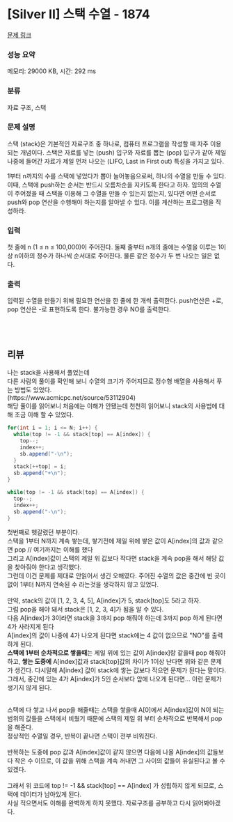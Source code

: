 # [Silver II] 스택 수열 - 1874 

[문제 링크](https://www.acmicpc.net/problem/1874) 

### 성능 요약

메모리: 29000 KB, 시간: 292 ms

### 분류

자료 구조, 스택

### 문제 설명

<p>스택 (stack)은 기본적인 자료구조 중 하나로, 컴퓨터 프로그램을 작성할 때 자주 이용되는 개념이다. 스택은 자료를 넣는 (push) 입구와 자료를 뽑는 (pop) 입구가 같아 제일 나중에 들어간 자료가 제일 먼저 나오는 (LIFO, Last in First out) 특성을 가지고 있다.</p>

<p>1부터 n까지의 수를 스택에 넣었다가 뽑아 늘어놓음으로써, 하나의 수열을 만들 수 있다. 이때, 스택에 push하는 순서는 반드시 오름차순을 지키도록 한다고 하자. 임의의 수열이 주어졌을 때 스택을 이용해 그 수열을 만들 수 있는지 없는지, 있다면 어떤 순서로 push와 pop 연산을 수행해야 하는지를 알아낼 수 있다. 이를 계산하는 프로그램을 작성하라.</p>

### 입력 

 <p>첫 줄에 n (1 ≤ n ≤ 100,000)이 주어진다. 둘째 줄부터 n개의 줄에는 수열을 이루는 1이상 n이하의 정수가 하나씩 순서대로 주어진다. 물론 같은 정수가 두 번 나오는 일은 없다.</p>

### 출력 

 <p>입력된 수열을 만들기 위해 필요한 연산을 한 줄에 한 개씩 출력한다. push연산은 +로, pop 연산은 -로 표현하도록 한다. 불가능한 경우 NO를 출력한다.</p>





<br><br>
## 리뷰
<p>
나는 stack을 사용해서 풀었는데<br>
다른 사람의 풀이를 확인해 보니 수열의 크기가 주어지므로 정수형 배열을 사용해서 푸는 방법도 있었다.<br>
(https://www.acmicpc.net/source/53112904) <br>
해당 풀이를 읽어보니 처음에는 이해가 안됐는데 천천히 읽어보니 stack의 사용법에 대해 조금 이해 할 수 있었다.<br>
 
```java
for(int i = 1; i <= N; i++) {
  while(top != -1 && stack[top] == A[index]) {
    top--;
    index++;
    sb.append("-\n");
  }
  stack[++top] = i;
  sb.append("+\n");
}

while(top != -1 && stack[top] == A[index]) {
  top--;
  index++;
  sb.append("-\n");
}
 ```

첫번째로 헷갈렸던 부분이다.<br>
스택을 1부터 N까지 계속 쌓는데, 쌓기전에 제일 위에 쌓은 값이 A[index]의 값과 같으면 pop // 여기까지는 이해를 했다 <br>
그리고 A[index]값이 스택의 제일 위 값보다 작다면 stack을 계속 pop을 해서 해당 값을 찾아줘야 한다고 생각했다.<br>
그런데 이건 문제를 제대로 안읽어서 생긴 오해였다. 주어진 수열의 값은 중간에 빈 곳이 없이 1부터 N까지 연속된 수 라는것을 생각하지 않고 있었다. <br>
<br>
만약, stack의 값이 [1, 2, 3, 4, 5], A[index]가 5, stack[top]도 5라고 하자.<br>
그럼 pop을 해야 돼서 stack은 [1, 2, 3, 4]가 됨을 알 수 있다. <br> 
다음 A[index]가 3이라면 stack을 3까지 pop 해줘야 하는데 3까지 pop 하게 된다면 4가 사라지게 된다<br>
A[index]의 값이 나중에 4가 나오게 된다면 stack에는 4 값이 없으므로 "NO"를 출력하게 된다. <br>
<b>스택에 1부터 순차적으로 쌓을때</b>는 제일 위에 있는 값이 A[index]랑 같을때 pop 해줘야 하고, <b>쌓는 도중에</b> A[index]값과 stack[top]값의 차이가 1이상 난다면 위와 같은 문제가 생긴다. 다시말해 A[index] 값이 stack에 쌓는 값보다 작으면 문제가 된다는 말이다. <br>
그래서, 중간에 있는 4가 A[index]가 5인 순서보다 앞에 나오게 된다면... 이런 문제가 생기지 않게 된다.<br>

<br> 
스택에 다 쌓고 나서 pop을 해줄때는 스택을 쌓을때 A[0]에서 A[index]값이 N이 되는 범위의 값들을 스택에서 비웠기 때문에 스택의 제일 위 부터 순차적으로 반복해서 pop을 해준다. <br>
정상적인 수열일 경우, 반복이 끝나면 스택이 전부 비워진다. <br> 
<br>반복하는 도중에 pop 값과 A[index]값이 같지 않으면 다음에 나올 A[index]의 값들보다 작은 수 이므로, 이 값을 위해 스택을 계속 꺼내면 그 사이의 값들이 유실된다고 볼 수 있겠다.<br>
<br>그래서 위 코드에 top != -1 && stack[top] == A[index] 가 성립하지 않게 되므로, 스택에 데이터가 남아있게 된다.
<br>
사실 적으면서도 이해를 완벽하게 하지 못했다. 자료구조를 공부하고 다시 읽어봐야겠다.
</p>


